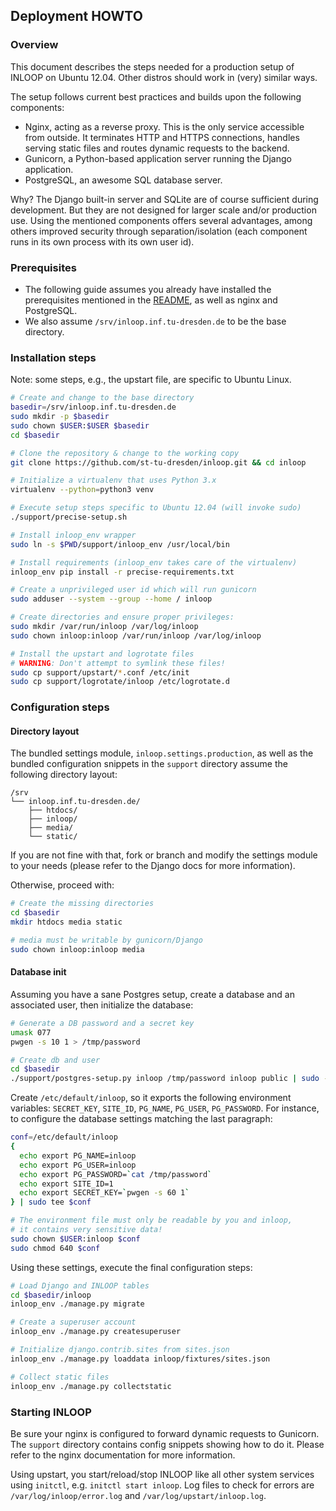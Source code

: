 ## Deployment HOWTO

### Overview
This document describes the steps needed for a production setup of INLOOP on
Ubuntu 12.04. Other distros should work in (very) similar ways.

The setup follows current best practices and builds upon the following
components:

* Nginx, acting as a reverse proxy. This is the only service accessible
  from outside. It terminates HTTP and HTTPS connections, handles serving
  static files and routes dynamic requests to the backend.
* Gunicorn, a Python-based application server running the Django application.
* PostgreSQL, an awesome SQL database server.

Why? The Django built-in server and SQLite are of course sufficient during
development. But they are not designed for larger scale and/or production
use. Using the mentioned components offers several advantages, among others
improved security through separation/isolation (each component runs in its
own process with its own user id).

### Prerequisites
* The following guide assumes you already have installed the prerequisites
  mentioned in the [README](README.md), as well as nginx and PostgreSQL.
* We also assume `/srv/inloop.inf.tu-dresden.de` to be the base directory.

### Installation steps
Note: some steps, e.g., the upstart file, are specific to Ubuntu Linux.
```bash
# Create and change to the base directory
basedir=/srv/inloop.inf.tu-dresden.de
sudo mkdir -p $basedir
sudo chown $USER:$USER $basedir
cd $basedir

# Clone the repository & change to the working copy
git clone https://github.com/st-tu-dresden/inloop.git && cd inloop

# Initialize a virtualenv that uses Python 3.x
virtualenv --python=python3 venv

# Execute setup steps specific to Ubuntu 12.04 (will invoke sudo)
./support/precise-setup.sh

# Install inloop_env wrapper
sudo ln -s $PWD/support/inloop_env /usr/local/bin

# Install requirements (inloop_env takes care of the virtualenv)
inloop_env pip install -r precise-requirements.txt

# Create a unprivileged user id which will run gunicorn
sudo adduser --system --group --home / inloop

# Create directories and ensure proper privileges:
sudo mkdir /var/run/inloop /var/log/inloop
sudo chown inloop:inloop /var/run/inloop /var/log/inloop

# Install the upstart and logrotate files
# WARNING: Don't attempt to symlink these files!
sudo cp support/upstart/*.conf /etc/init
sudo cp support/logrotate/inloop /etc/logrotate.d
```

### Configuration steps

#### Directory layout
The bundled settings module, `inloop.settings.production`, as well as the bundled
configuration snippets in the `support` directory assume the following directory
layout:

```
/srv
└── inloop.inf.tu-dresden.de/
    ├── htdocs/
    ├── inloop/
    ├── media/
    └── static/
```

If you are not fine with that, fork or branch and modify the settings module to your
needs (please refer to the Django docs for more information).

Otherwise, proceed with:

```bash
# Create the missing directories
cd $basedir
mkdir htdocs media static

# media must be writable by gunicorn/Django
sudo chown inloop:inloop media
```

#### Database init
Assuming you have a sane Postgres setup, create a database and an
associated user, then initialize the database:
```bash
# Generate a DB password and a secret key
umask 077
pwgen -s 10 1 > /tmp/password

# Create db and user
cd $basedir
./support/postgres-setup.py inloop /tmp/password inloop public | sudo -u postgres -i psql
```

Create `/etc/default/inloop`, so it exports the following environment variables:
`SECRET_KEY`, `SITE_ID`, `PG_NAME`, `PG_USER`, `PG_PASSWORD`. For instance, to
configure the database settings matching the last paragraph:

```bash
conf=/etc/default/inloop
{
  echo export PG_NAME=inloop
  echo export PG_USER=inloop
  echo export PG_PASSWORD=`cat /tmp/password`
  echo export SITE_ID=1
  echo export SECRET_KEY=`pwgen -s 60 1`
} | sudo tee $conf

# The environment file must only be readable by you and inloop,
# it contains very sensitive data!
sudo chown $USER:inloop $conf
sudo chmod 640 $conf
```

Using these settings, execute the final configuration steps:

```bash
# Load Django and INLOOP tables
cd $basedir/inloop
inloop_env ./manage.py migrate

# Create a superuser account
inloop_env ./manage.py createsuperuser

# Initialize django.contrib.sites from sites.json
inloop_env ./manage.py loaddata inloop/fixtures/sites.json

# Collect static files
inloop_env ./manage.py collectstatic
```

### Starting INLOOP

Be sure your nginx is configured to forward dynamic requests to Gunicorn.
The `support` directory contains config snippets showing how to do it.
Please refer to the nginx documentation for more information.

Using upstart, you start/reload/stop INLOOP like all other system services
using `initctl`, e.g. `initctl start inloop`. Log files to check for errors
are `/var/log/inloop/error.log` and `/var/log/upstart/inloop.log`.
